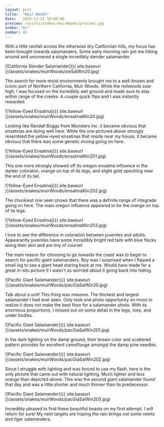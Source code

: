 ```yaml
---
layout: post
title:  "Muir Woods"
date:   2020-12-21 18:00:00
preview: /assets/snakes/muirWoods/preview.jpg
snake: "on"
number: 43
---
```


With a little rainfall across the otherwise dry Californian hills, my focus has been brought towards salamanders. Some early morning rain got me hiking around and uncovered a single incredibly slender salamander.

![California Slender Salamander]({{ site.baseurl }}/assets/snakes/muirWoods/sleSalWin20.jpg)

The search for more moist environments brought me to a well-known and iconic part of Northern California, Muir Woods. While the redwoods soar high, I was focused on the incredibly wet ground and made sure to stay within range of the creeks. A couple quick flips and I was instantly rewarded. 

![Yellow-Eyed Ensatina]({{ site.baseurl }}/assets/snakes/muirWoods/ensatinaWin20.jpg)

Looking like Randall Boggs from Monsters Inc. it became obvious that ensatinas are doing well here. While the one pictured above strongly resembled the yellow-eyed ensatinas that reside near my house, it became obvious that there was some genetic mixing going on here. 

![Yellow-Eyed Ensatina]({{ site.baseurl }}/assets/snakes/muirWoods/ensatinaWin201.jpg)

This one more strongly showed off its oregon ensatina influence in the darker coloraton, orange on top of its legs, and slight gold speckling near the end of its tail. 

![Yellow-Eyed Ensatina]({{ site.baseurl }}/assets/snakes/muirWoods/ensatinaWin202.jpg)

The chunkiest one seen shows that there was a definite range of integrade going on here. The main oregon influence appeared to be the orange on top of its legs.

![Yellow-Eyed Ensatina]({{ site.baseurl }}/assets/snakes/muirWoods/ensatinaWin203.jpg)

I love to see the difference in coloration between juveniles and adults. Appearantly juveniles have some incredibly bright red tails with blue flecks along their skin and are tiny of course!

The main reason for choosing to go towards the coast was to begin to search for pacific giant salamanders. Boy was I surprised when I flipped a small log to see a giant head staring back at me. Would have made for a great in-situ picture if I wasn't so worried about it going back into hiding.

![Pacific Giant Salamander]({{ site.baseurl }}/assets/snakes/muirWoods/pacGiaSalWin20.jpg)

Talk about a unit! This thing was massive. The thickest and largest salamander I had ever seen. Only took one photo opportunity on moss to realize it does not make the best floor for a salamander photo. With its enormous proportions, I missed out on some detail in the legs, toes, and under bodies. 

![Pacific Giant Salamander]({{ site.baseurl }}/assets/snakes/muirWoods/pacGiaSalWin201.jpg)

In the dark lighting on the damp ground, their brown color and scattered pattern provides for excellent camoflouge amongst the damp pine needles. 

![Pacific Giant Salamander]({{ site.baseurl }}/assets/snakes/muirWoods/pacGiaSalWin202.jpg)

Since I struggle with lighting and was forced to use my flash, here is the only picture that came out with natural lighting. Much lighter and less orange than depicted above. This was the second giant salamander found that day and was a little shorter and much thinner than its predecessor. 

![Pacific Giant Salamander]({{ site.baseurl }}/assets/snakes/muirWoods/pacGiaSalWin203.jpg)

Incredibly pleased to find these beautiful beasts on my first attempt. I will return for sure! My next targets are hoping the rain brings out some newts and tiger salamanders.